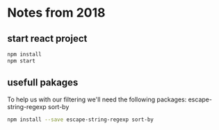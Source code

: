 # Notes from 2018

## start react project
```bash
npm install
npm start
```
## usefull pakages
To help us with our filtering we'll need the following packages:
escape-string-regexp
sort-by
```bash
npm install --save escape-string-regexp sort-by
```

